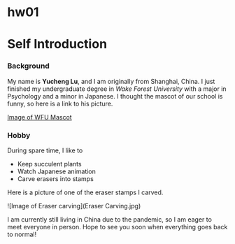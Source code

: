 # hw01

# Self Introduction

### Background

My name is **Yucheng Lu**, and I am originally from Shanghai, China.  I just finished my undergraduate degree in *Wake Forest University* with a major in Psychology and a minor in Japanese.  I thought the mascot of our school is funny, so here is a link to his picture.

[Image of WFU Mascot](https://images.app.goo.gl/xLRC5L9ToWQDz3qt9)

### Hobby

During spare time, I like to

* Keep succulent plants
* Watch Japanese animation
* Carve erasers into stamps

Here is a picture of one of the eraser stamps I carved.

![Image of Eraser carving](Eraser Carving.jpg)

I am currently still living in China due to the pandemic, so I am eager to meet everyone in person. Hope to see you soon when everything goes back to normal!